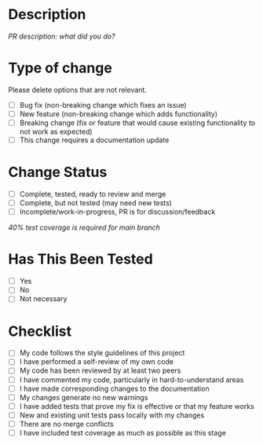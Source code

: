 # Description
*PR description: what did you do?*

# Type of change
Please delete options that are not relevant.

 - [ ] Bug fix (non-breaking change which fixes an issue)
 - [ ] New feature (non-breaking change which adds functionality)
 - [ ] Breaking change (fix or feature that would cause existing functionality to not work as expected)
 - [ ] This change requires a documentation update

# Change Status
 - [ ] Complete, tested, ready to review and merge
 - [ ] Complete, but not tested (may need new tests)
 - [ ] Incomplete/work-in-progress, PR is for discussion/feedback

  *40% test coverage is required for main branch*
  
# Has This Been Tested
 - [ ] Yes
 - [ ] No
 - [ ] Not necessary

# Checklist
 - [ ] My code follows the style guidelines of this project
 - [ ] I have performed a self-review of my own code
 - [ ] My code has been reviewed by at least two peers
 - [ ] I have commented my code, particularly in hard-to-understand areas
 - [ ] I have made corresponding changes to the documentation
 - [ ] My changes generate no new warnings
 - [ ] I have added tests that prove my fix is effective or that my feature works
 - [ ] New and existing unit tests pass locally with my changes
 - [ ] There are no merge conflicts
 - [ ] I have included test coverage as much as possible as this stage